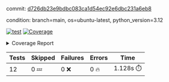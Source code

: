 commit: [d726db23e9bdbc083ca1d54ec92e6dbc231a6eb8](https://github.com/rcmdnk/inherit-docstring/tree/d726db23e9bdbc083ca1d54ec92e6dbc231a6eb8)

condition: branch=main, os=ubuntu-latest, python_version=3.12

[![test](https://github.com/rcmdnk/inherit-docstring/actions/workflows/test.yml/badge.svg)](https://github.com/rcmdnk/inherit-docstring/actions/runs/13255907959)
<a href="https://github.com/rcmdnk/inherit-docstring/blob/d726db23e9bdbc083ca1d54ec92e6dbc231a6eb8/README.md"><img alt="Coverage" src="https://img.shields.io/badge/Coverage-100%25-brightgreen.svg" /></a><details><summary>Coverage Report </summary><table><tr><th>File</th><th>Stmts</th><th>Miss</th><th>Cover</th></tr><tbody><tr><td><b>TOTAL</b></td><td><b>114</b></td><td><b>0</b></td><td><b>100%</b></td></tr></tbody></table></details>

| Tests | Skipped | Failures | Errors | Time |
| ----- | ------- | -------- | -------- | ------------------ |
| 12 | 0 :zzz: | 0 :x: | 0 :fire: | 1.128s :stopwatch: |

